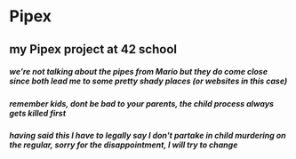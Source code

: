 # Pipex
## my Pipex project at 42 school

##### we're not talking about the pipes from Mario but they do come close since both lead me to some pretty shady places (or websites in this case)
##### remember kids, dont be bad to your parents, the child process always gets killed first
##### having said this I have to legally say I don't partake in child murdering on the regular, sorry for the disappointment, I will try to change
